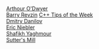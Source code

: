 [Arthour O'Dwyer](https://quuxplusone.github.io/blog/) <br>
[Barry Revzin](https://brevzin.github.io/posts/)
[C++ Tips of the Week](https://abseil.io/tips/)<br>
[Dmitry Danilov](https://ddanilov.me/)<br>
[Eric Niebler](https://ericniebler.com/)<br>
[Shafikh Yaghmour](https://shafik.github.io/)<br>
[Sutter's Mill](https://herbsutter.com/) <br>


